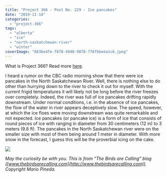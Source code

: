 ```yaml
---
title: "Project 366 - Post No. 229 - Ice pancakes"
date: "2019-11-14"
categories: 
  - "project-366"
tags: 
  - "alberta"
  - "ice"
  - "north-saskatchewan-river"
  - "winter"
coverImage: "863be4fe-f678-4940-9878-776fbbeea1c6.jpeg"
---
```


What is Project 366? Read more [here](https://thebirdsarecalling.com/2019/03/29/project-366/).  

I heard a rumor on the CBC radio morning show that there were ice pancakes in the North Saskatchewan River. Well, there is nothing else to do other than hurrying down to the river to check it out for myself. With the current frigid temperatures it will likely not be long before the river freezes over completely. Indeed, the river was full of ice pancakes drifting rapidly downstream. Under normal conditions, i.e. in the absence of ice pancakes, the flow of the water in river appears deceptively slow. The speed, however, at which the ice floes were moving downstream was quite remarkable and not expected. Ice pancakes (or pancake ice) is a form of ice that consists of round pieces of ice with ranging in diameter from 30 centimeters (12 in) to 3 meters (9.8 ft). The pancakes in the North Saskatchewan river were on the smaller size with most of them being around 1 meter in diameter. With more snow in the forecast, I guess this will be the proverbial icing on the cake.

![](https://thebirdsarecallingandimustgo.files.wordpress.com/2019/11/863be4fe-f678-4940-9878-776fbbeea1c6.jpeg?w=1024)

_May the curiosity be with you. This is from “The Birds are Calling” blog ([www.thebirdsarecalling.com](http://www.thebirdsarecalling.com)). Copyright Mario Pineda._
